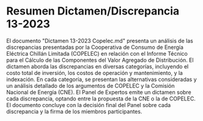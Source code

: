 # Resumen Dictamen/Discrepancia 13-2023
El documento "Dictamen 13-2023 Copelec.md" presenta un análisis de las discrepancias presentadas por la Cooperativa de Consumo de Energía Eléctrica Chillán Limitada (COPELEC) en relación con el Informe Técnico para el Cálculo de las Componentes del Valor Agregado de Distribución. El dictamen aborda las discrepancias en diversas categorías, incluyendo el costo total de inversión, los costos de operación y mantenimiento, y la indexación. En cada categoría, se presentan las alternativas consideradas y un análisis detallado de los argumentos de COPELEC y la Comisión Nacional de Energía (CNE). El Panel de Expertos emite un dictamen sobre cada discrepancia, optando entre la propuesta de la CNE o la de COPELEC. El documento concluye con la decisión final del Panel sobre cada discrepancia y la firma de los miembros participantes.